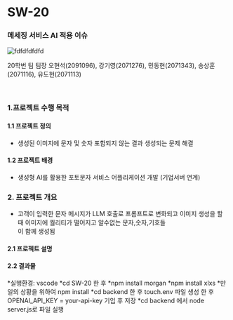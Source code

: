 # SW-20
### 메세징 서비스 AI 적용 이슈
![fdfdfdfdfd](https://github.com/user-attachments/assets/8fcfb7c9-51a0-4028-91a1-9631a06ff045)

20학번 팀
팀장 오현석(2091096), 강기영(2071276), 민동현(2071343), 송상훈(2071116), 유도현(2071113)

<br>

### 1.프로젝트 수행 목적

#### 1.1 프로젝트 정의

* 생성된 이미지에 문자 및 숫자 포함되지 않는 결과 생성되는 문제 해결



#### 1.2 프로젝트 배경

* 생성형 AI를 활용한 포토문자 서비스 어플리케이션 개발 (기업서버 연계)



### 2. 프로젝트 개요
* 고객이 입력한 문자 메시지가 LLM 호출로 프롬프트로 변화되고 이미지 생성을 할 때 이미지에 퀄리티가 떨어지고 알수없는 문자,숫자,기호들  
  이 함께 생성됨
#### 2.1 프로젝트 설명





#### 2.2 결과물
*실행환경: vscode
*cd SW-20 한 후
*npm install morgan
*npm install xlxs
*만일의 상황을 위하여 npm install
*cd backend 한 후 touch.env 파일 생성 한 후 OPENAI_API_KEY = your-api-key 기입 후 저장
*cd backend 에서 node server.js로 파일 실행
